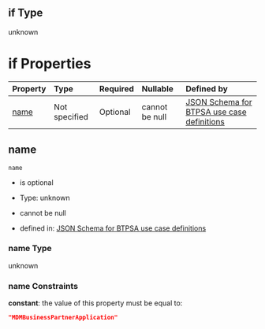 ## if Type

unknown

# if Properties

| Property      | Type          | Required | Nullable       | Defined by                                                                                                                                                                                                        |
| :------------ | :------------ | :------- | :------------- | :---------------------------------------------------------------------------------------------------------------------------------------------------------------------------------------------------------------- |
| [name](#name) | Not specified | Optional | cannot be null | [JSON Schema for BTPSA use case definitions](btpsa-usecase-properties-services-items-allof-2-then-allof-31-if-properties-name.md "undefined#/properties/services/items/allOf/2/then/allOf/31/if/properties/name") |

## name



`name`

*   is optional

*   Type: unknown

*   cannot be null

*   defined in: [JSON Schema for BTPSA use case definitions](btpsa-usecase-properties-services-items-allof-2-then-allof-31-if-properties-name.md "undefined#/properties/services/items/allOf/2/then/allOf/31/if/properties/name")

### name Type

unknown

### name Constraints

**constant**: the value of this property must be equal to:

```json
"MDMBusinessPartnerApplication"
```

